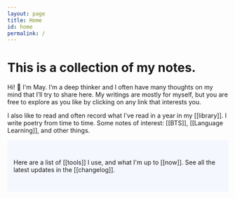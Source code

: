 ```yaml
---
layout: page
title: Home
id: home
permalink: /
---
```


# This is a collection of my notes.

<p>Hi! 👋 I'm May. I’m a deep thinker and I often have many thoughts on my mind that I’ll try to share here. My writings are mostly for myself, but you are free to explore as you like by clicking on any link that interests you.</p>

<p>I also like to read and often record what I’ve read in a year in my [[library]]. I write poetry from time to time. Some notes of interest: [[BTS]], [[Language Learning]], and other things.</p>

<p style="padding: 3em 1em; background: #f5f7ff; border-radius: 4px;">
  Here are a list of [[tools]] I use, and what I'm up to [[now]]. 
  See all the latest updates in the [[changelog]].
</p>


<style>
  .wrapper {
    max-width: 44em;
  }
</style>
